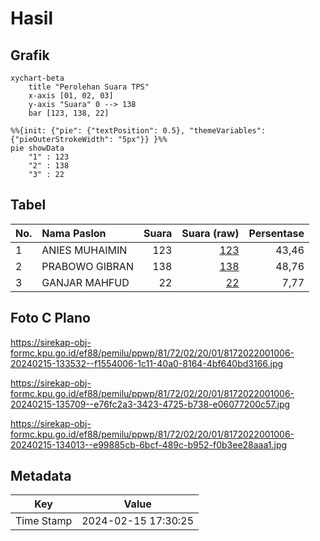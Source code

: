 # Hasil

## Grafik

```mermaid
xychart-beta
    title "Perolehan Suara TPS"
    x-axis [01, 02, 03]
    y-axis "Suara" 0 --> 138
    bar [123, 138, 22]
```

```mermaid
%%{init: {"pie": {"textPosition": 0.5}, "themeVariables": {"pieOuterStrokeWidth": "5px"}} }%%
pie showData
    "1" : 123
    "2" : 138
    "3" : 22
```

## Tabel

| No. | Nama Paslon    | Suara | Suara (raw) | Persentase |
|:--- |:-------------- | -----:| -----------:| ----------:|
| 1   | ANIES MUHAIMIN | 123   | [123][p-1]  | 43,46      |
| 2   | PRABOWO GIBRAN | 138   | [138][p-2]  | 48,76      |
| 3   | GANJAR MAHFUD  | 22    | [22][p-3]   | 7,77       |


[p-1]: https://github.com/gigit-pemilu/pemilu-2024-81-maluku/blob/main/pilpres/hitung-suara/sub/81-maluku/sub/72-kota-tual/sub/02-pulau-dullah-selatan/sub/2001-tual/sub/006-tps/sub/paslon-1.txt
[p-2]: https://github.com/gigit-pemilu/pemilu-2024-81-maluku/blob/main/pilpres/hitung-suara/sub/81-maluku/sub/72-kota-tual/sub/02-pulau-dullah-selatan/sub/2001-tual/sub/006-tps/sub/paslon-2.txt
[p-3]: https://github.com/gigit-pemilu/pemilu-2024-81-maluku/blob/main/pilpres/hitung-suara/sub/81-maluku/sub/72-kota-tual/sub/02-pulau-dullah-selatan/sub/2001-tual/sub/006-tps/sub/paslon-3.txt

## Foto C Plano

https://sirekap-obj-formc.kpu.go.id/ef88/pemilu/ppwp/81/72/02/20/01/8172022001006-20240215-133532--f1554006-1c11-40a0-8164-4bf640bd3166.jpg

https://sirekap-obj-formc.kpu.go.id/ef88/pemilu/ppwp/81/72/02/20/01/8172022001006-20240215-135709--e76fc2a3-3423-4725-b738-e06077200c57.jpg

https://sirekap-obj-formc.kpu.go.id/ef88/pemilu/ppwp/81/72/02/20/01/8172022001006-20240215-134013--e99885cb-6bcf-489c-b952-f0b3ee28aaa1.jpg


## Metadata

| Key        | Value               |
| ---------- | ------------------- |
| Time Stamp | 2024-02-15 17:30:25 |




